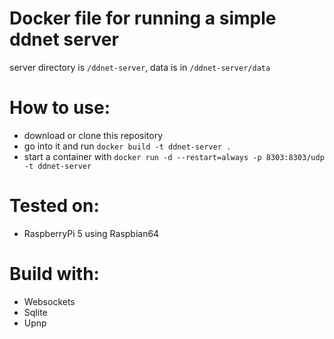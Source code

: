 # Docker file for running a simple ddnet server
server directory is `/ddnet-server`, data is in `/ddnet-server/data`

# How to use:
- download or clone this repository
- go into it and run `docker build -t ddnet-server .`
- start a container with `docker run -d --restart=always -p 8303:8303/udp -t ddnet-server`

# Tested on:
- RaspberryPi 5 using Raspbian64

# Build with:
- Websockets
- Sqlite
- Upnp

